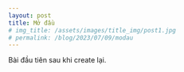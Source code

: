 ```yaml
---
layout: post
title: Mở đầu
# img_title: /assets/images/title_img/post1.jpg
# permalink: /blog/2023/07/09/modau
--- 
```


Bài đầu tiên sau khi create lại.
